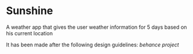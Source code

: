 # Sunshine
A weather app that gives the user weather information for 5 days based on his current location

It has been made after the following design guidelines: *behance project*

